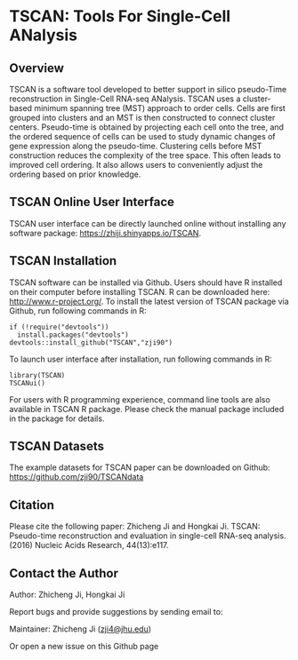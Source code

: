 TSCAN: Tools For Single-Cell ANalysis
====

## Overview
TSCAN is a software tool developed to better support in silico pseudo-Time reconstruction in Single-Cell RNA-seq ANalysis. TSCAN uses a cluster-based minimum spanning tree (MST) approach to order cells. Cells are first grouped into clusters and an MST is then constructed to connect cluster centers. Pseudo-time is obtained by projecting each cell onto the tree, and the ordered sequence of cells can be used to study dynamic changes of gene expression along the pseudo-time. Clustering cells before MST construction reduces the complexity of the tree space. This often leads to improved cell ordering. It also allows users to conveniently adjust the ordering based on prior knowledge.

## TSCAN Online User Interface
TSCAN user interface can be directly launched online without installing any software package: https://zhiji.shinyapps.io/TSCAN. 

## TSCAN Installation

TSCAN software can be installed via Github.
Users should have R installed on their computer before installing TSCAN. R can be downloaded here: http://www.r-project.org/.
To install the latest version of TSCAN package via Github, run following commands in R:
```{r }
if (!require("devtools"))
  install.packages("devtools")
devtools::install_github("TSCAN","zji90")
```
To launch user interface after installation, run following commands in R:
```{r }
library(TSCAN)
TSCANui()
```
For users with R programming experience, command line tools are also available in TSCAN R package. Please check the manual package included in the package for details.

## TSCAN Datasets
The example datasets for TSCAN paper can be downloaded on Github: https://github.com/zji90/TSCANdata

## Citation
Please cite the following paper:
Zhicheng Ji and Hongkai Ji. TSCAN: Pseudo-time reconstruction and evaluation in single-cell RNA-seq analysis. (2016) Nucleic Acids Research, 44(13):e117.


## Contact the Author
Author: Zhicheng Ji, Hongkai Ji

Report bugs and provide suggestions by sending email to:

Maintainer: Zhicheng Ji (zji4@jhu.edu)

Or open a new issue on this Github page
